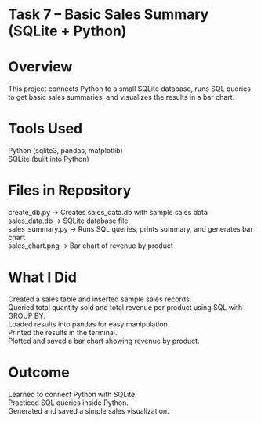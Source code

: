 # Task 7 – Basic Sales Summary (SQLite + Python)
#  Overview
This project connects Python to a small SQLite database, runs SQL queries to get basic sales summaries, and visualizes the results in a bar chart.<br>

# Tools Used
Python (sqlite3, pandas, matplotlib)<br>
SQLite (built into Python)

# Files in Repository
create_db.py → Creates sales_data.db with sample sales data<br>
sales_data.db → SQLite database file<br>
sales_summary.py → Runs SQL queries, prints summary, and generates bar chart<br>
sales_chart.png → Bar chart of revenue by product<br>

# What I Did
Created a sales table and inserted sample sales records.<br>
Queried total quantity sold and total revenue per product using SQL with GROUP BY.<br>
Loaded results into pandas for easy manipulation.<br>
Printed the results in the terminal.<br>
Plotted and saved a bar chart showing revenue by product.

# Outcome
Learned to connect Python with SQLite.<br>
Practiced SQL queries inside Python.<br>
Generated and saved a simple sales visualization.
